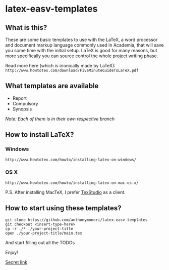 # latex-easv-templates

## What is this?
These are some basic templates to use with the LaTeX, a word processor and document markup language commonly used in Academia, that will save you some time with the initial setup. LaTeX is good for many reasons, but more specifically you can source control the whole project writing phase.

Read more here (which is irionically made by LaTeX):
``` http://www.howtotex.com/download/FiveMinuteGuideToLaTeX.pdf ```

## What templates are available
- Report
- Compulsory
- Synopsis

_Note: Each of them is in their own respective branch_

## How to install LaTeX?
### Windows
``` http://www.howtotex.com/howto/installing-latex-on-windows/ ```

### OS X
``` http://www.howtotex.com/howto/installing-latex-on-mac-os-x/ ```

P.S. After installing MacTeX, I prefer [TexStudio](http://www.texstudio.org/) as a client.

## How to start using these templates?
```
git clone https://github.com/anthonymonori/latex-easv-templates
git checkout <insert-type-here>
cp -r ./* ./your-project-title
open ./your-project-title/main.tex
```
And start filling out all the TODOs

Enjoy!

[Secret link](http://www.cs.ust.hk/~golin/latexsheet.pdf)
